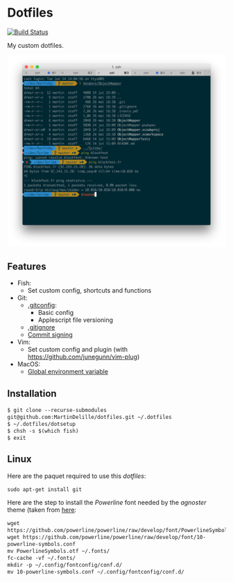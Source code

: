 # Dotfiles

[![Build Status](https://travis-ci.org/MartinDelille/dotfiles.svg?branch=master)](https://travis-ci.org/MartinDelille/dotfiles)

My custom dotfiles.

![Screenshot](screenshot.png)

## Features

- Fish:
  - Set custom config, shortcuts and functions
- Git:
  - [.gitconfig](git/.gitignore):
    - Basic config
    - Applescript file versioning
  - [.gitignore](git/.gitignore)
  - [Commit signing](git/README.md#signing-commit)
- Vim:
  - Set custom config and plugin (with <https://github.com/junegunn/vim-plug>)
- MacOS:
  - [Global environment variable](my.env.plist)

## Installation

```
$ git clone --recurse-submodules git@github.com:MartinDelille/dotfiles.git ~/.dotfiles
$ ~/.dotfiles/dotsetup
$ chsh -s $(which fish)
$ exit
```

## Linux

Here are the paquet required to use this *dotfiles*:

```
sudo apt-get install git
```

Here are the step to install the *Powerline* font needed by the *agnoster* theme (taken from [here](https://powerline.readthedocs.org/en/latest/installation/linux.html#fonts-installation):

```
wget https://github.com/powerline/powerline/raw/develop/font/PowerlineSymbols.otf
wget https://github.com/powerline/powerline/raw/develop/font/10-powerline-symbols.conf
mv PowerlineSymbols.otf ~/.fonts/
fc-cache -vf ~/.fonts/
mkdir -p ~/.config/fontconfig/conf.d/
mv 10-powerline-symbols.conf ~/.config/fontconfig/conf.d/
```

